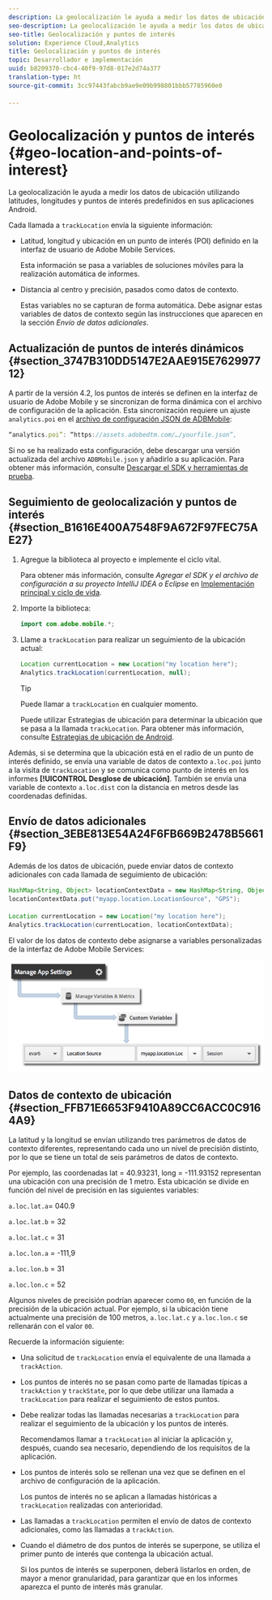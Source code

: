```yaml
---
description: La geolocalización le ayuda a medir los datos de ubicación utilizando latitudes, longitudes y puntos de interés predefinidos en sus aplicaciones Android.
seo-description: La geolocalización le ayuda a medir los datos de ubicación utilizando latitudes, longitudes y puntos de interés predefinidos en sus aplicaciones Android.
seo-title: Geolocalización y puntos de interés
solution: Experience Cloud,Analytics
title: Geolocalización y puntos de interés
topic: Desarrollador e implementación
uuid: b8209370-cbc4-40f9-97d8-017e2d74a377
translation-type: ht
source-git-commit: 3cc97443fabcb9ae9e09b998801bbb57785960e0

---
```



# Geolocalización y puntos de interés {#geo-location-and-points-of-interest}

La geolocalización le ayuda a medir los datos de ubicación utilizando latitudes, longitudes y puntos de interés predefinidos en sus aplicaciones Android.

Cada llamada a `trackLocation` envía la siguiente información:

* Latitud, longitud y ubicación en un punto de interés (POI) definido en la interfaz de usuario de Adobe Mobile Services.

   Esta información se pasa a variables de soluciones móviles para la realización automática de informes.

* Distancia al centro y precisión, pasados como datos de contexto.

   Estas variables no se capturan de forma automática. Debe asignar estas variables de datos de contexto según las instrucciones que aparecen en la sección *Envío de datos adicionales*.

## Actualización de puntos de interés dinámicos {#section_3747B310DD5147E2AAE915E762997712}

A partir de la versión 4.2, los puntos de interés se definen en la interfaz de usuario de Adobe Mobile y se sincronizan de forma dinámica con el archivo de configuración de la aplicación. Esta sincronización requiere un ajuste `analytics.poi` en el [archivo de configuración JSON de ADBMobile](/help/android/configuration/json-config/json-config.md):

```js
“analytics.poi”: “https://assets.adobedtm.com/…/yourfile.json”,
```

Si no se ha realizado esta configuración, debe descargar una versión actualizada del archivo `ADBMobile.json` y añadirlo a su aplicación. Para obtener más información, consulte [Descargar el SDK y herramientas de prueba](/help/android/getting-started/requirements.md).

## Seguimiento de geolocalización y puntos de interés {#section_B1616E400A7548F9A672F97FEC75AE27}

1. Agregue la biblioteca al proyecto e implemente el ciclo vital.

   Para obtener más información, consulte *Agregar el SDK y el archivo de configuración a su proyecto IntelliJ IDEA o Eclipse* en [Implementación principal y ciclo de vida](/help/android/getting-started/dev-qs.md).

1. Importe la biblioteca:

   ```java
   import com.adobe.mobile.*;
   ```

1. Llame a `trackLocation` para realizar un seguimiento de la ubicación actual:

   ```java
   Location currentLocation = new Location("my location here"); 
   Analytics.trackLocation(currentLocation, null);
   ```

   >[!TIP]
   >
   >Puede llamar a `trackLocation` en cualquier momento.

   Puede utilizar Estrategias de ubicación para determinar la ubicación que se pasa a la llamada `trackLocation`. Para obtener más información, consulte [Estrategias de ubicación de Android](https://developer.android.com/guide/topics/location/strategies.html).

Además, si se determina que la ubicación está en el radio de un punto de interés definido, se envía una variable de datos de contexto `a.loc.poi` junto a la visita de `trackLocation` y se comunica como punto de interés en los informes **[!UICONTROL Desglose de ubicación]**. También se envía una variable de contexto `a.loc.dist` con la distancia en metros desde las coordenadas definidas.

## Envío de datos adicionales {#section_3EBE813E54A24F6FB669B2478B5661F9}

Además de los datos de ubicación, puede enviar datos de contexto adicionales con cada llamada de seguimiento de ubicación:

```java
HashMap<String, Object> locationContextData = new HashMap<String, Object>(); 
locationContextData.put("myapp.location.LocationSource", "GPS"); 
 
Location currentLocation = new Location("my location here"); 
Analytics.trackLocation(currentLocation, locationContextData);
```

El valor de los datos de contexto debe asignarse a variables personalizadas de la interfaz de Adobe Mobile Services:

![](assets/map-location-context-data.png)

## Datos de contexto de ubicación {#section_FFB71E6653F9410A89CC6ACC0C9164A9}

La latitud y la longitud se envían utilizando tres parámetros de datos de contexto diferentes, representando cada uno un nivel de precisión distinto, por lo que se tiene un total de seis parámetros de datos de contexto.

Por ejemplo, las coordenadas lat = 40.93231, long = -111.93152 representan una ubicación con una precisión de 1 metro. Esta ubicación se divide en función del nivel de precisión en las siguientes variables:

`a.loc.lat.a`= 040.9

`a.loc.lat.b` = 32

`a.loc.lat.c` = 31

`a.loc.lon.a` = -111,9

`a.loc.lon.b` = 31

`a.loc.lon.c` = 52

Algunos niveles de precisión podrían aparecer como `00`, en función de la precisión de la ubicación actual. Por ejemplo, si la ubicación tiene actualmente una precisión de 100 metros, `a.loc.lat.c` y `a.loc.lon.c` se rellenarán con el valor `00`.

Recuerde la información siguiente:

* Una solicitud de `trackLocation` envía el equivalente de una llamada a `trackAction`.

* Los puntos de interés no se pasan como parte de llamadas típicas a `trackAction` y `trackState`, por lo que debe utilizar una llamada a `trackLocation` para realizar el seguimiento de estos puntos.

* Debe realizar todas las llamadas necesarias a `trackLocation` para realizar el seguimiento de la ubicación y los puntos de interés.

   Recomendamos llamar a `trackLocation` al iniciar la aplicación y, después, cuando sea necesario, dependiendo de los requisitos de la aplicación.

* Los puntos de interés solo se rellenan una vez que se definen en el archivo de configuración de la aplicación.

   Los puntos de interés no se aplican a llamadas históricas a `trackLocation` realizadas con anterioridad.
* Las llamadas a `trackLocation` permiten el envío de datos de contexto adicionales, como las llamadas a `trackAction`.

* Cuando el diámetro de dos puntos de interés se superpone, se utiliza el primer punto de interés que contenga la ubicación actual.

   Si los puntos de interés se superponen, deberá listarlos en orden, de mayor a menor granularidad, para garantizar que en los informes aparezca el punto de interés más granular.

